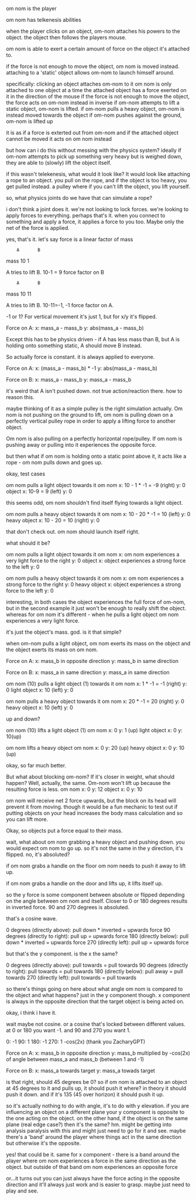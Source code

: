 om nom is the player

om nom has telkenesis abilities

when the player clicks on an object, om-nom attaches his powers to the object.  the object then follows the players mouse.

om nom is able to exert a certain amount of force on the object it's attached to.  

if the force is not enough to move the object, om nom is moved instead.  attaching to a 'static' object allows om-nom to launch himself around.

specifically:
	clicking an object attaches om-nom to it
		om nom is only attached to one object at a time
	the attached object has a force exerted on it in the direction of the mouse
	if the force is not enough to move the object, the force acts on om-nom instead in inverse
		if om-nom attempts to lift a static object, om-nom is lifted.
		if om-nom pulls a heavy object, om-nom is instead moved towards the object
		if om-nom pushes against the ground, om-nom is lifted up

it is as if a force is exterted out from om-nom and if the attached object cannot be moved it acts on om nom instead

but how can i do this without messing with the physics system?  ideally if om-nom attempts to pick up something very heavy but is weighed down, they are able to (slowly) lift the object itself.

if this wasn't telekenesis, what would it look like?  It would look like attaching a rope to an object.  you pull on the rope, and if the object is too heavy, you get pulled instead.  a pulley where if you can't lift the object, you lift yourself.

so, what physics joints do we have that can simulate a rope?

i don't think a joint does it.  we're not looking to lock forces.  we're looking to apply forces to everything.  perhaps that's it.  when you connect to something and apply a force, it applies a force to you too.  Maybe only the net of the force is applied.

yes, that's it.  let's say force is a linear factor of mass

		A 		B
mass	10		1		

A tries to lift B.  10-1 = 9 force factor on B

		A 		B
mass	10		11

A tries to lift B.  10-11=-1, -1 force factor on A.

-1 or 1?  For vertical movement it's just 1, but for x/y it's flipped.

Force on A:
	x: mass_a - mass_b
	y: abs(mass_a - mass_b)

Except this has to be physics driven - if A has less mass than B, but A is holding onto something static, A should move B instead.

So actually force is constant.  it is always applied to everyone.

Force on A:
	x: (mass_a - mass_b) * -1
	y: abs(mass_a - mass_b)

Force on B:
	x: mass_a - mass_b
	y: mass_a - mass_b

it's weird that A isn't pushed down.  not true action/reaction there.  how to reason this.

maybe thinking of it as a simple pulley is the right simulation actually.  Om nom is not pushing on the ground to lift, om nom is pulling down on a perfectly vertical pulley rope in order to apply a lifting force to another object.

Om nom is also pulling on a perfectly horizontal rope/pulley.  If om nom is pushing away or pulling into it experiences the opposite force.

but then what if om nom is holding onto a static point above it, it acts like a rope - om nom pulls down and goes up.

okay, test cases

om nom pulls a light object towards it
	om nom
		x: 10 - 1 * -1 = -9 (right)
		y: 0
	object
		x: 10-9 = 9 (left)
		y: 0

this seems odd, om nom shouldn't find itself flying towards a light object.

om nom pulls a heavy object towards it
	om nom
		x: 10 - 20 * -1 = 10 (left)
		y: 0
	heavy object
		x: 10 - 20 = 10 (right)
		y: 0

that don't check out. om nom should launch itself right.

what should it be?

om nom pulls a light object towards it
	om nom
		x: om nom experiences a very light force to the right
		y: 0
	object
		x: object experiences a strong force to the left
		y: 0

om nom pulls a heavy object towards it
	om nom
		x: om nom experiences a strong force to the right
		y: 0
	heavy object
		x: object experiences a strong force to the left
		y: 0

interesting, in both cases the object experiences the full force of om-nom, but in the second example it just won't be enough to really shift the object.  whereas for om nom it's different - when he pulls a light object om nom experiences a very light force.

it's just the object's mass.  god.  is it that simple?

when om-nom pulls a light object, om nom exerts its mass on the object and the object exerts its mass on om nom.

Force on A:
	x: mass_b in opposite direction
	y: mass_b in same direction

Force on B:
	x: mass_a in same direction
	y: mass_a in same direction

om nom (10) pulls a light object (1) towards it
	om nom
		x: 1 * -1 = -1 (right)
		y: 0
	light object
		x: 10 (left)
		y: 0

om nom pulls a heavy object towards it
	om nom
		x: 20 * -1 = 20 (right)
		y: 0
	heavy object
		x: 10 (left)
		y: 0

up and down?

om nom (10) lifts a light object (1)
	om nom
		x: 0
		y: 1 (up)
	light object
		x: 0
		y: 10(up)

om nom lifts a heavy object
	om nom
		x: 0
		y: 20 (up)
	heavy object
		x: 0
		y: 10 (up)

okay, so far much better.  

But what about blocking om-nom?  If it's closer in weight, what should happen?  Well, actually, the same.  Om-nom won't lift up because the resulting force is less.
	om nom
		x: 0
		y: 12
	object
		x: 0
		y: 10

om nom will receive net 2 force upwards, but the block on its head will prevent it from moving.  though it would be a fun mechanic to test out if putting objects on your head increases the body mass calculation and so you can lift more.

Okay, so objects put a force equal to their mass.

wait, what about om nom grabbing a heavy object and pushing down.  you would expect om nom to go up.  so it's not the same in the y direction, it's flipped. no, it's absoluted?

if om nom grabs a handle on the floor om nom needs to push it away to lift up.

if om nom grabs a handle on the door and lifts up, it lifts itself up.

so the y force is some component between absolute or flipped depending on the angle between om nom and itself.  Closer to 0 or 180 degrees results in inverted force.  90 and 270 degrees is absoluted.

that's a cosine wave.

0 degrees (directly above): pull down * inverted = upwards force
90 degrees (directly to right): pull up = upwards force
180 (directly below): pull down * inverted = upwards force
270 (directly left): pull up = upwards force

but that's the y component.  is the x the same?

0 degrees (directly above): pull towards = pull towards
90 degrees (directly to right): pull towards = pull towards
180 (directly below): pull away = pull towards
270 (directly left): pull towards = pull towards

so there's things going on here about what angle om nom is compared to the object and what happens?  just in the y component though.  x component is always in the opposite direction that the target object is being acted on.

okay, i think i have it.

wait maybe not cosine.  or a cosine that's locked between different values.  at 0 or 180 you want -1.  and 90 and 270 you want 1.

0: 	   -1
90: 	1
180:   -1
270: 	1
-cos(2x) (thank you ZacharyGPT)

Force on A:
x: mass_b in opposite direction
y: mass_b multiplied by -cos(2x) of angle between mass_a and mass_b (between 1 and -1)

Force on B:
x: mass_a towards target
y: mass_a towads target

is that right, should 45 degrees be 0?  so if om nom is attached to an object at 45 degrees to it and pulls up, it should push it where?  in theory it should push it down.  and if it's 135 (45 over horizon) it should push it up.

so it's actually nothing to do with angle, it's to do with y elevation.  if you are influencing an object on a different plane your y component is opposite to the one acting on the object.  on the other hand, if the object is on the same plane (real edge case?) then it's the same? hm.  might be getting into analysis paralysis with this and might just need to go for it and see.  maybe there's a 'band' around the player where things act in the same direction but otherwise it's the opposite.

yes!  that could be it.  same for x component - there is a band around the player where om nom experiences a force in the same direction as the object.  but outside of that band om nom experiences an opposite force

or...it turns out you can just always have the force acting in the opposite direction and it'll always just work and is easier to grasp.  maybe just need to play and see.